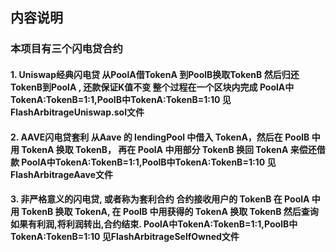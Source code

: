 ##  内容说明

### 本项目有三个闪电贷合约 

#### 1. Uniswap经典闪电贷 从PoolA借TokenA 到PoolB换取TokenB 然后归还TokenB到PoolA , 还款保证K值不变 整个过程在一个区块内完成  PoolA中TokenA:TokenB=1:1,PoolB中TokenA:TokenB=1:10 见FlashArbitrageUniswap.sol文件

#### 2. AAVE闪电贷套利  从Aave 的 lendingPool 中借入 TokenA，然后在 PoolB 中用 TokenA 换取 TokenB， 再在 PoolA 中用部分 TokenB 换回 TokenA 来偿还借款   PoolA中TokenA:TokenB=1:1,PoolB中TokenA:TokenB=1:10 见FlashArbitrageAave文件 

#### 3. 非严格意义的闪电贷, 或者称为套利合约 合约接收用户的 TokenB  在 PoolA 中用 TokenB 换取 TokenA, 在 PoolB 中用获得的 TokenA 换取 TokenB 然后查询如果有利润,将利润转出,合约结束. PoolA中TokenA:TokenB=1:1,PoolB中TokenA:TokenB=1:10 见FlashArbitrageSelfOwned文件
